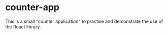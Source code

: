 # counter-app
This is a small "counter application" to practise and demonstrate the use of the React library.
